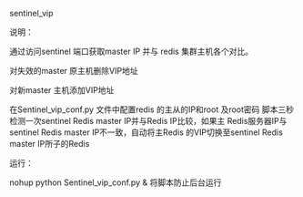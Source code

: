 sentinel_vip

说明：

  通过访问sentinel 端口获取master IP 并与 redis 集群主机各个对比。

对失效的master 原主机删除VIP地址

对新master 主机添加VIP地址

在Sentinel_vip_conf.py 文件中配置redis 的主从的IP和root 及root密码
脚本三秒检测一次sentinel Redis master IP并与Redis IP比较，如果主
Redis服务器IP与sentinel Redis master IP不一致，自动将主Redis
的VIP切换至sentinel Redis master IP所子的Redis

运行：

nohup python Sentinel_vip_conf.py &
将脚本防止后台运行
